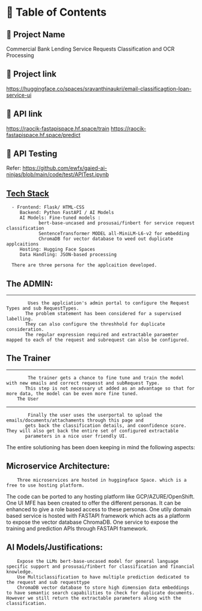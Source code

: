 # 📌 Table of Contents
   ## 🚀 Project Name
   Commercial Bank Lending Service Requests Classification and OCR Processing
   ## 🚀 Project link
   https://huggingface.co/spaces/sravanthinaukri/email-classificagtion-loan-service-ui
   ## 🚀 API link
   https://raocik-fastapispace.hf.space/train
   https://raocik-fastapispace.hf.space/predict
   ## 🚀 API Testing
   Refer: https://github.com/ewfx/gaied-ai-ninjas/blob/main/code/test/APITest.ipynb

   ## [Tech Stack](#tech-stack)
      - Frontend: Flask/ HTML-CSS
         Backend: Python FastAPI / AI Models
         AI Models: Fine-tuned models :
      			bert-base-uncased and prosusai/finbert for service request classification
      			SentenceTransformer MODEL all-MiniLM-L6-v2 for embedding
      			ChromaDB for vector database to weed out duplicate applcaitions
         Hosting: Hugging Face Spaces
         Data Handling: JSON-based processing
      
      There are three persona for the applcaition developed. 
  ## The ADMIN:
  ---------------------
      		Uses the applciation's admin portal to configure the Request Types and sub RequestTypes.
           The problem statement has been considered for a supervised labelling.
           They can also configure the threshhold for duplicate consideration.
           The regular expression required and extractable paraemter mapped to each of the request and subrequest can also be configured.
  ## The Trainer
  ---------------------
      		The trainer gets a chance to fine tune and train the model with new emails and correct requesst and subRequest Type.
           This step is not necessary ut added as an advantage so that for more data, the model can be even more fine tuned.
      	The User
  -------------------
      		Finally the user uses the userportal to upload the emails/documents/attachaments through this page and
           gets back the classification details, and coonfidence score. They will also get back the entire set of configured extractable
           parameters in a nice user friendly UI.

  The entire solutioning has been doen keeping in mind the following aspects:
      
  ## Microservice Architecture:
      	Three microservices are hosted in huggingface Space. which is a free to use hosting platform.
  The code can be ported to any hosting platform like GCP/AZURE/OpenShift.
      	One UI MFE has been created to offer the different personas. It can be enhanced to give a role based access to these personas.
      	One utily domain based service is hosted with FASTAPI framework which acts as a platform to expose the vector database ChromaDB.
      	One service to expose the training and prediction APIs through FASTAPI framework.
  ## AI Models/Justifications:
      	Expose the LLMs bert-base-uncased model for general language specific support and prosusai/finbert for classification and financial knowledge.
      	Use Multiclassification to have multiple prediction dedicated to the request and sub requesttype
      	ChromaDB vector database to store high dimension data embeddings to have semantic search capabilities to check for duplicate documents. However we still return the extractable parameters along with the classification.

